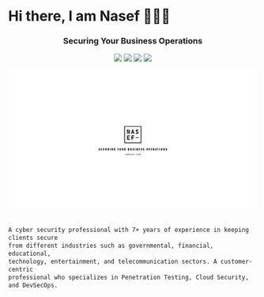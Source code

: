 # Hi there, I am Nasef 👋👋👋



<h3 align="center">
Securing Your Business Operations
</h3>

<p align="center">
<a href="https://www.linkedin.com/in/iamnasef/"><img src="https://img.shields.io/badge/LinkedIn-0077B5?style=for-the-badge&logo=linkedin&logoColor=white"/></a>
<a href="https://twitter.com/iamnasef"><img src="https://img.shields.io/badge/Twitter-1DA1F2?style=for-the-badge&logo=twitter&logoColor=white"/></a>
<a href="https://github.com/iamnasef"><img src="https://img.shields.io/badge/GitHub-100000?style=for-the-badge&logo=github&logoColor=white"/></a>
<a href="https://www.youtube.com/channel/UCx2qgl5gjP_oSK_mz674EtA"><img src="https://img.shields.io/badge/YouTube-FF0000?style=for-the-badge&logo=youtube&logoColor=white"/></a>
</p>

<img src="/img/cover.png">

```

A cyber security professional with 7+ years of experience in keeping clients secure 
from different industries such as governmental, financial, educational, 
technology, entertainment, and telecommunication sectors. A customer-centric
professional who specializes in Penetration Testing, Cloud Security, and DevSecOps.

```
